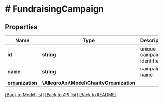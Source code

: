 # # FundraisingCampaign

## Properties

Name | Type | Description | Notes
------------ | ------------- | ------------- | -------------
**id** | **string** | unique campaign identifier | [optional]
**name** | **string** | campaign name | [optional]
**organization** | [**\AllegroApi\Model\CharityOrganization**](CharityOrganization.md) |  | [optional]

[[Back to Model list]](../../README.md#models) [[Back to API list]](../../README.md#endpoints) [[Back to README]](../../README.md)
